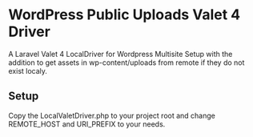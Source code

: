 # WordPress Public Uploads Valet 4 Driver

A Laravel Valet 4 LocalDriver for Wordpress Multisite Setup with the addition to get assets in wp-content/uploads from remote if they do not exist localy. 

## Setup
Copy the LocalValetDriver.php to your project root and change REMOTE_HOST and URI_PREFIX to your needs.